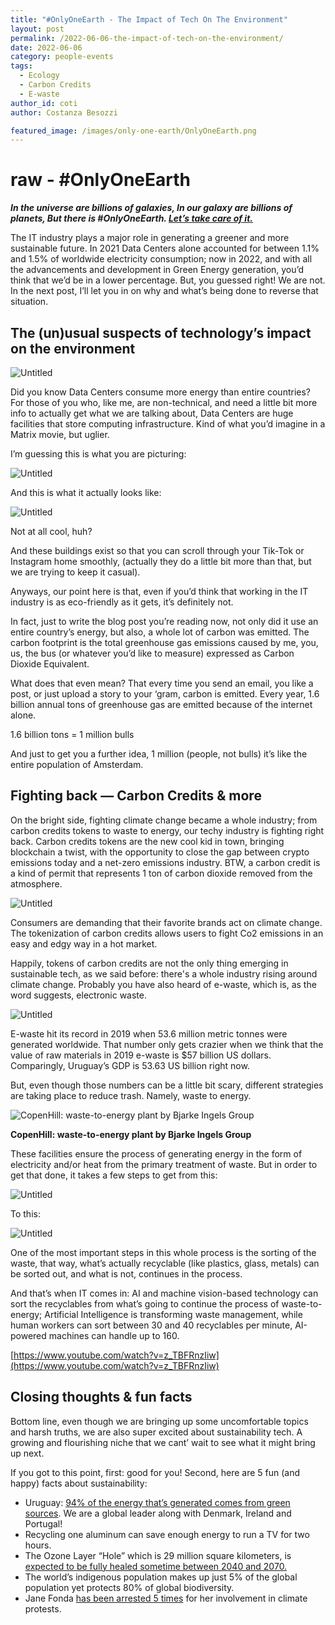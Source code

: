 ```yaml
---
title: "#OnlyOneEarth - The Impact of Tech On The Environment"
layout: post
permalink: /2022-06-06-the-impact-of-tech-on-the-environment/
date: 2022-06-06
category: people-events
tags:
  - Ecology
  - Carbon Credits
  - E-waste
author_id: coti
author: Costanza Besozzi

featured_image: /images/only-one-earth/OnlyOneEarth.png
---
```

# raw - #OnlyOneEarth

***In the universe are billions of galaxies,
In our galaxy are billions of planets,
But there is #OnlyOneEarth.
[Let’s take care of it.](https://www.worldenvironmentday.global/get-involved/practical-guide?utm_source=google&utm_medium=cpc&utm_campaign=search_practical_guide&utm_term=worldwide&utm_content=wed2022_phase2&utm_term=only%20one%20earth&utm_campaign=WED+-+Phase2+-+Global+-+Search+Practical+guide&utm_source=adwords&utm_medium=ppc&hsa_acc=1970971754&hsa_cam=17325777484&hsa_grp=137834214955&hsa_ad=599967094798&hsa_src=g&hsa_tgt=kwd-1658379539656&hsa_kw=only%20one%20earth&hsa_mt=b&hsa_net=adwords&hsa_ver=3&gclid=Cj0KCQjwheyUBhD-ARIsAHJNM-Nc4cH4ZGxXjZqH3BVJFst9CXXgVTzg7djyXDZn1PsMysoYxP3S8OsaAsIwEALw_wcB)***

The IT industry plays a major role in generating a greener and more sustainable future. In 2021 Data Centers alone accounted for between 1.1% and 1.5% of worldwide electricity consumption; now in 2022, and with all the advancements and development in Green Energy generation, you’d think that we’d be in a lower percentage. But, you guessed right! We are not. In the next post, I’ll let you in on why and what’s being done to reverse that situation.

## The (un)usual suspects of technology’s impact on the environment

![Untitled](/images/only-one-earth/Untitled.png)

Did you know Data Centers consume more energy than entire countries? For those of you who, like me, are non-technical, and need a little bit more info to actually get what we are talking about, Data Centers are huge facilities that store computing infrastructure. Kind of what you’d imagine in a Matrix movie, but uglier.

I’m guessing this is what you are picturing:

![Untitled](/images/only-one-earth/Untitled%201.png)

And this is what it actually looks like:

![Untitled](/images/only-one-earth/Untitled%202.png)

Not at all cool, huh?

And these buildings exist so that you can scroll through your Tik-Tok or Instagram home smoothly, (actually they do a little bit more than that, but we are trying to keep it casual).

Anyways, our point here is that, even if you’d think that working in the IT industry is as eco-friendly as it gets, it’s definitely not.

In fact, just to write the blog post you’re reading now, not only did it use an entire country’s energy, but also, a whole lot of carbon was emitted. The carbon footprint is the total greenhouse gas emissions caused by me, you, us, the bus (or whatever you’d like to measure) expressed as Carbon Dioxide Equivalent.

What does that even mean? That every time you send an email, you like a post, or just upload a story to your ‘gram, carbon is emitted. Every year, 1.6 billion annual tons of greenhouse gas are emitted because of the internet alone.

1.6 billion tons = 1 million bulls

And just to get you a further idea, 1 million (people, not bulls) it’s like the entire population of Amsterdam.

## Fighting back — Carbon Credits & more

On the bright side, fighting climate change became a whole industry; from carbon credits tokens to waste to energy, our techy industry is fighting right back. Carbon credits tokens are the new cool kid in town, bringing blockchain a twist, with the opportunity to close the gap between crypto emissions today and a net-zero emissions industry. BTW, a carbon credit is a kind of permit that represents 1 ton of carbon dioxide removed from the atmosphere.

![Untitled](/images/only-one-earth/Untitled%203.png)

Consumers are demanding that their favorite brands act on climate change. The tokenization of carbon credits allows users to fight Co2 emissions in an easy and edgy way in a hot market.

Happily, tokens of carbon credits are not the only thing emerging in sustainable tech, as we said before: there's a whole industry rising around climate change. Probably you have also heard of e-waste, which is, as the word suggests, electronic waste.

![Untitled](/images/only-one-earth/Untitled%204.png)

E-waste hit its record in 2019 when 53.6 million metric tonnes were generated worldwide. That number only gets crazier when we think that the value of raw materials in 2019 e-waste is $57 billion US dollars. Comparingly, Uruguay’s GDP is 53.63 US billion right now.

But, even though those numbers can be a little bit scary, different strategies are taking place to reduce trash. Namely, waste to energy.

![****CopenHill: waste-to-energy plant by Bjarke Ingels Group****](/images/only-one-earth/4.jpg)

****CopenHill: waste-to-energy plant by Bjarke Ingels Group****

These facilities ensure the process of generating energy in the form of electricity and/or heat from the primary treatment of waste. But in order to get that done, it takes a few steps to get from this:

![Untitled](/images/only-one-earth/Untitled%205.png)

To this:

![Untitled](/images/only-one-earth/Untitled%206.png)

One of the most important steps in this whole process is the sorting of the waste, that way,  what’s actually recyclable (like plastics, glass, metals) can be sorted out, and what is not, continues in the process.

And that’s when IT comes in: AI and machine vision-based technology can sort the recyclables from what’s going to continue the process of waste-to-energy; Artificial Intelligence is transforming waste management, while human workers can sort between 30 and 40 recyclables per minute, AI-powered machines can handle up to 160.

[https://www.youtube.com/watch?v=z_TBFRnzIiw](https://www.youtube.com/watch?v=z_TBFRnzIiw)

## Closing thoughts & fun facts

Bottom line, even though we are bringing up some uncomfortable topics and harsh truths, we are also super excited about sustainability tech. A growing and flourishing niche that we cant’ wait to see what it might bring up next.



If you got to this point, first: good for you! Second, here are 5 fun (and happy) facts about sustainability:

- Uruguay: [94% of the energy that’s generated comes from green sources](https://www.uruguayxxi.gub.uy/es/centro-informacion/articulo/energias-renovables/#:~:text=Entre%202017%20y%202021%20el,con%20Dinamarca%2C%20Irlanda%20y%20Portugal). We are a global leader along with Denmark, Ireland and Portugal!
- Recycling one aluminum can save enough energy to run a TV for two hours.
- The Ozone Layer “Hole” which is 29 million square kilometers, is [expected to be fully healed sometime between 2040 and 2070.](https://news.un.org/en/story/2019/09/1046452)
- The world’s indigenous population makes up just 5% of the global population yet protects 80% of global biodiversity.
- Jane Fonda [has been arrested 5 times](https://www.newyorker.com/news/daily-comment/jane-fondas-climate-change-star-power#:~:text=Last%20Friday%2C%20on%20the%20eve,people%20were%20arrested%20in%20total.) for her involvement in climate protests.
